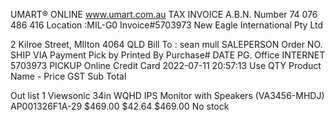 UMART® ONLINE www.umart.com.au TAX INVOICE
A.B.N. Number 74 076 486 416 Location :MIL-G0 Invoice#5703973
New Eagle International Pty Ltd

2 Kilroe Street, MIlton
4064 QLD
Bill To : sean mull
SALEPERSON Order NO. SHIP VIA Payment Pick by Printed By Purchase# DATE PG. Office
INTERNET 5703973 PICKUP Online Credit Card 2022-07-11 20:57:13 Use
QTY Product Name - Price GST Sub
Total

Out list
1 Viewsonic 34in WQHD IPS Monitor with Speakers (VA3456-MHDJ) AP001326F1A-29 $469.00 $42.64 $469.00
No stock
